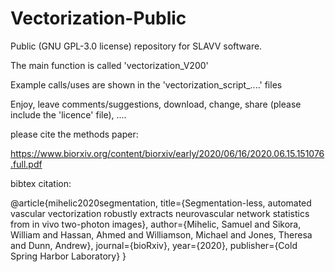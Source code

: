 # Vectorization-Public
Public (GNU GPL-3.0 license) repository for SLAVV software.

The main function is called 'vectorization_V200'

Example calls/uses are shown in the 'vectorization_script_....' files 

Enjoy, leave comments/suggestions, download, change, share (please include the 'licence' file), ....

please cite the methods paper: 

https://www.biorxiv.org/content/biorxiv/early/2020/06/16/2020.06.15.151076.full.pdf

bibtex citation:

@article{mihelic2020segmentation,
  title={Segmentation-less, automated vascular vectorization robustly extracts neurovascular network statistics from in vivo two-photon images},
  author={Mihelic, Samuel and Sikora, William and Hassan, Ahmed and Williamson, Michael and Jones, Theresa and Dunn, Andrew},
  journal={bioRxiv},
  year={2020},
  publisher={Cold Spring Harbor Laboratory}
}
